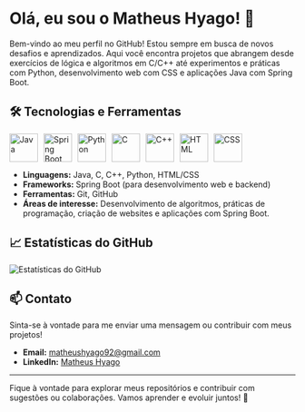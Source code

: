 # Olá, eu sou o Matheus Hyago! 👋

Bem-vindo ao meu perfil no GitHub! Estou sempre em busca de novos desafios e aprendizados. Aqui você encontra projetos que abrangem desde exercícios de lógica e algoritmos em C/C++ até experimentos e práticas com Python, desenvolvimento web com CSS e aplicações Java com Spring Boot.


## 🛠️ Tecnologias e Ferramentas

<div style="display: flex; gap: 10px; align-items: center;">
  <img src="https://cdn.jsdelivr.net/gh/devicons/devicon/icons/java/java-original.svg" alt="Java" width="50">
  <img src="https://cdn.jsdelivr.net/gh/devicons/devicon/icons/spring/spring-original.svg" alt="Spring Boot" width="50">
  <img src="https://cdn.jsdelivr.net/gh/devicons/devicon/icons/python/python-original.svg" alt="Python" width="50">
  <img src="https://cdn.jsdelivr.net/gh/devicons/devicon/icons/c/c-original.svg" alt="C" width="50">
  <img src="https://cdn.jsdelivr.net/gh/devicons/devicon/icons/cplusplus/cplusplus-original.svg" alt="C++" width="50">
  <img src="https://cdn.jsdelivr.net/gh/devicons/devicon/icons/html5/html5-original.svg" alt="HTML" width="50">
  <img src="https://cdn.jsdelivr.net/gh/devicons/devicon/icons/css3/css3-original.svg" alt="CSS" width="50">
</div>

- **Linguagens:** Java, C, C++, Python, HTML/CSS  
- **Frameworks:** Spring Boot (para desenvolvimento web e backend)  
- **Ferramentas:** Git, GitHub  
- **Áreas de interesse:** Desenvolvimento de algoritmos, práticas de programação, criação de websites e aplicações  com Spring Boot.  

## 📈 Estatísticas do GitHub  

![Estatísticas do GitHub](https://github-readme-stats.vercel.app/api?username=MatheusHyago&show_icons=true&theme=dark)  

## 📫 Contato  

Sinta-se à vontade para me enviar uma mensagem ou contribuir com meus projetos!  

- **Email:** [matheushyago92@gmail.com](mailto:matheushyago92@gmail.com)  
- **LinkedIn:** [Matheus Hyago](https://www.linkedin.com/in/matheus-hyago-662897260/)  

---

Fique à vontade para explorar meus repositórios e contribuir com sugestões ou colaborações. Vamos aprender e evoluir juntos! 🚀

